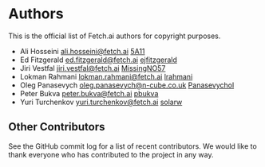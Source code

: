 # Authors

This is the official list of Fetch.ai authors for copyright purposes.

* Ali Hosseini <ali.hosseini@fetch.ai> [5A11](https://github.com/5A11)
* Ed Fitzgerald <ed.fitzgerald@fetch.ai> [ejfitzgerald](https://github.com/ejfitzgerald)
* Jiri Vestfal <jiri.vestfal@fetch.ai> [MissingNO57](https://github.com/MissingNO57)
* Lokman Rahmani <lokman.rahmani@fetch.ai> [lrahmani](https://github.com/lrahmani)
* Oleg Panasevych <oleg.panasevych@n-cube.co.uk> [Panasevychol](https://github.com/panasevychol)
* Peter Bukva <peter.bukva@fetch.ai> [pbukva](https://github.com/pbukva)
* Yuri Turchenkov <yuri.turchenkov@fetch.ai> [solarw](https://github.com/solarw)

## Other Contributors

See the GitHub commit log for a list of recent contributors. We would like to thank everyone who has contributed to the project in any way.
